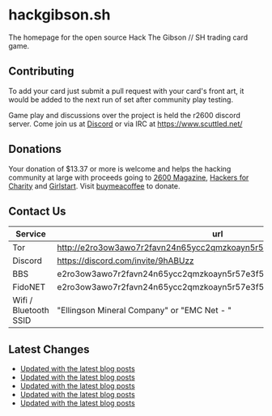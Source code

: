 # hackgibson.sh
The homepage for the open source Hack The Gibson // SH trading card game.


## Contributing

To add your card just submit a pull request with your card's front art, it would be added to the next run of set after community play testing.

Game play and discussions over the project is held the r2600 discord server. Come join us at [Discord](https://discord.com/invite/9hABUzz) or via IRC at https://www.scuttled.net/


## Donations

Your donation of $13.37 or more is welcome and helps the hacking community at large with proceeds going to [2600 Magazine](https://2600.com/), [Hackers for Charity](https://hackersforcharity.org) and [Girlstart](https://girlstart.org).  Visit [buymeacoffee](https://www.buymeacoffee.com/hackgibson.sh) to donate.


## Contact Us

Service | url
-|-
Tor | http://e2ro3ow3awo7r2favn24n65ycc2qmzkoayn5r57e3f56nvjwdcgg32ad.onion
Discord | https://discord.com/invite/9hABUzz
BBS | e2ro3ow3awo7r2favn24n65ycc2qmzkoayn5r57e3f56nvjwdcgg32ad.onion:23
FidoNET | e2ro3ow3awo7r2favn24n65ycc2qmzkoayn5r57e3f56nvjwdcgg32ad.onion:24554
Wifi / Bluetooth SSID | "Ellingson Mineral Company" or "EMC Net - <fidonet address>"

## Latest Changes
<!-- BLOG-POST-LIST:START -->
- [Updated with the latest blog posts](https://github.com/DFW2600/hackgibson.sh/commit/3b35ac4b4b1658ea3b3627d5431a932291cdaf01)
- [Updated with the latest blog posts](https://github.com/DFW2600/hackgibson.sh/commit/dd5f24a1954c3b341558b197f2cff23cdd0c73af)
- [Updated with the latest blog posts](https://github.com/DFW2600/hackgibson.sh/commit/b92569b911f8dd4e6265476726f0ba8025b002f5)
- [Updated with the latest blog posts](https://github.com/DFW2600/hackgibson.sh/commit/d1c3fac55ee231c622ec385d2911b023db6b92ce)
- [Updated with the latest blog posts](https://github.com/DFW2600/hackgibson.sh/commit/c3e44368dcc5e69cfb08acf0057d3b7d2ee25347)
<!-- BLOG-POST-LIST:END -->
